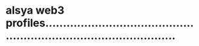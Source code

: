 # alsya web3 profiles..........................................................................................
